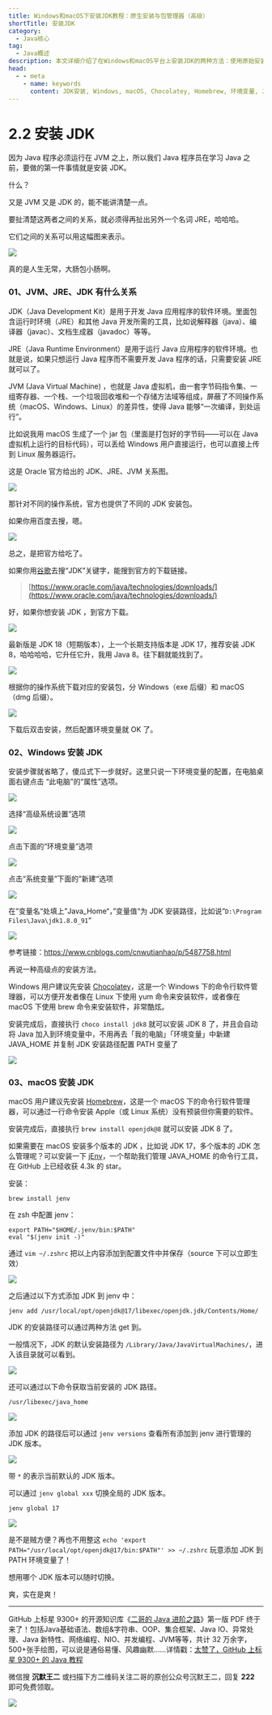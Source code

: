 ```yaml
---
title: Windows和macOS下安装JDK教程：原生安装与包管理器（高级）
shortTitle: 安装JDK
category:
  - Java核心
tag:
  - Java概述
description: 本文详细介绍了在Windows和macOS平台上安装JDK的两种方法：使用原始安装包手动配置环境变量和通过包管理器（如Chocolatey和Homebrew）一键式安装。我们将对比这两种方法的优缺点，帮助您选择最适合自己的JDK安装方式。
head:
  - - meta
    - name: keywords
      content: JDK安装, Windows, macOS, Chocolatey, Homebrew, 环境变量, Java开发环境, 包管理器
---
```


# 2.2 安装 JDK

因为 Java 程序必须运行在 JVM 之上，所以我们 Java 程序员在学习 Java 之前，要做的第一件事情就是安装 JDK。

什么？

又是 JVM 又是 JDK 的，能不能讲清楚一点。

要扯清楚这两者之间的关系，就必须得再扯出另外一个名词 JRE，哈哈哈。

它们之间的关系可以用这幅图来表示。

![](https://cdn.tobebetterjavaer.com/tobebetterjavaer/images/overview/jdk-install-config-6f6fdb4a-7a44-4e76-b4ea-71c070a5b220.png)

真的是人生无常，大肠包小肠啊。

### 01、JVM、JRE、JDK 有什么关系

JDK（Java Development Kit）是用于开发 Java 应用程序的软件环境。里面包含运行时环境（JRE）和其他 Java 开发所需的工具，比如说解释器（java）、编译器（javac）、文档生成器（javadoc）等等。

JRE（Java Runtime Environment）是用于运行 Java 应用程序的软件环境。也就是说，如果只想运行 Java 程序而不需要开发 Java 程序的话，只需要安装 JRE 就可以了。

JVM (Java Virtual Machine) ，也就是 Java 虚拟机，由一套字节码指令集、一组寄存器、一个栈、一个垃圾回收堆和一个存储方法域等组成，屏蔽了不同操作系统（macOS、Windows、Linux）的差异性，使得 Java 能够“一次编译，到处运行”。

比如说我用 macOS 生成了一个 jar 包（里面是打包好的字节码——可以在 Java 虚拟机上运行的目标代码），可以丢给 Windows 用户直接运行，也可以直接上传到 Linux 服务器运行。

这是 Oracle 官方给出的 JDK、JRE、JVM 关系图。

![](https://cdn.tobebetterjavaer.com/tobebetterjavaer/images/overview/jdk-install-config-cbc87f87-6351-4356-936b-77850cc682d5.png)

那针对不同的操作系统，官方也提供了不同的 JDK 安装包。

如果你用百度去搜，嗯。

![](https://cdn.tobebetterjavaer.com/tobebetterjavaer/images/overview/jdk-install-config-31e739ff-b69f-47b6-9db4-8843cd8a716a.png)

总之，是把官方给吃了。

如果你用[谷歌](https://javabetter.cn/nice-article/itmind/)去搜“JDK”关键字，能搜到官方的下载链接。

> [https://www.oracle.com/java/technologies/downloads/](https://www.oracle.com/java/technologies/downloads/)

好，如果你想安装 JDK ，到官方下载。

![](https://cdn.tobebetterjavaer.com/tobebetterjavaer/images/overview/jdk-install-config-e5b91a70-2a23-4ebd-896a-5ff19f0075b1.png)

最新版是 JDK 18（短期版本），上一个长期支持版本是 JDK 17，推荐安装 JDK 8，哈哈哈哈，它升任它升，我用 Java 8。往下翻就能找到了。

![](https://cdn.tobebetterjavaer.com/tobebetterjavaer/images/overview/jdk-install-config-a32db267-febe-4852-b528-deaacb43247d.png)


根据你的操作系统下载对应的安装包，分 Windows（exe 后缀）和 macOS（dmg 后缀）。

![](https://cdn.tobebetterjavaer.com/stutymore/jdk-install-config-20230408164612.png)

下载后双击安装，然后配置环境变量就 OK 了。

### 02、Windows 安装 JDK

安装步骤就省略了，傻瓜式下一步就好。这里只说一下环境变量的配置，在电脑桌面右键点击 “此电脑”的“属性”选项。

![](https://cdn.tobebetterjavaer.com/tobebetterjavaer/images/overview/jdk-install-config-a0a78e05-886f-425a-8ba9-d27314f7a21c.png)

选择“高级系统设置”选项

![](https://cdn.tobebetterjavaer.com/tobebetterjavaer/images/overview/jdk-install-config-fdc94ada-ae44-4a93-ba0d-92860119ad9c.png)

点击下面的“环境变量”选项

![](https://cdn.tobebetterjavaer.com/tobebetterjavaer/images/overview/jdk-install-config-919eb8f0-9869-450c-a6cb-50318dd3e2e5.png)

点击“系统变量”下面的”新建“选项

![](https://cdn.tobebetterjavaer.com/tobebetterjavaer/images/overview/jdk-install-config-a4c05c3e-f305-4d6a-96d2-fe345e980c3b.png)

在”变量名“处填上”Java_Home“，”变量值“为 JDK 安装路径，比如说”`D:\Program Files\Java\jdk1.8.0_91`“

![](https://cdn.tobebetterjavaer.com/tobebetterjavaer/images/overview/jdk-install-config-26be5706-036d-4fae-99fa-d5f14b7380d4.png)

参考链接：https://www.cnblogs.com/cnwutianhao/p/5487758.html

再说一种高级点的安装方法。

Windows 用户建议先安装 [Chocolatey](https://javabetter.cn/gongju/choco.html)，这是一个 Windows 下的命令行软件管理器，可以方便开发者像在 Linux 下使用 yum 命令来安装软件，或者像在 macOS 下使用 brew 命令来安装软件，非常酷炫。

安装完成后，直接执行 `choco install jdk8` 就可以安装 JDK 8 了，并且会自动将 Java 加入到环境变量中，不用再去「我的电脑」「环境变量」中新建 JAVA_HOME 并复制 JDK 安装路径配置 PATH 变量了

![](https://cdn.tobebetterjavaer.com/tobebetterjavaer/images/gongju/choco-80a6ced8-c25d-4371-8096-b95be48af768)

### 03、macOS 安装 JDK

macOS 用户建议先安装 [Homebrew](https://javabetter.cn/gongju/brew.html)，这是一个 macOS 下的命令行软件管理器，可以通过一行命令安装 Apple（或 Linux 系统）没有预装但你需要的软件。

安装完成后，直接执行 `brew install openjdk@8` 就可以安装 JDK 8 了。

如果需要在 macOS 安装多个版本的 JDK ，比如说 JDK 17，多个版本的 JDK 怎么管理呢？可以安装一下 [jEnv](https://www.jenv.be/)，一个帮助我们管理 JAVA_HOME 的命令行工具，在 GitHub 上已经收获 4.3k 的 star。

安装：

```
brew install jenv
```

在 zsh 中配置 jenv：

```
export PATH="$HOME/.jenv/bin:$PATH"
eval "$(jenv init -)"
```

通过 `vim ~/.zshrc` 把以上内容添加到配置文件中并保存（source 下可以立即生效）

![](https://cdn.tobebetterjavaer.com/stutymore/jdk-install-config-20230408165518.png)

之后通过以下方式添加 JDK 到 jenv 中：

```
jenv add /usr/local/opt/openjdk@17/libexec/openjdk.jdk/Contents/Home/
```

JDK 的安装路径可以通过两种方法 get 到。

一般情况下，JDK 的默认安装路径为 `/Library/Java/JavaVirtualMachines/`，进入该目录就可以看到。

![](https://cdn.tobebetterjavaer.com/stutymore/jdk-install-config-20230408173945.png)

还可以通过以下命令获取当前安装的 JDK 路径。

```
/usr/libexec/java_home
```

![](https://cdn.tobebetterjavaer.com/stutymore/jdk-install-config-20230408174048.png)

添加 JDK 的路径后可以通过 `jenv versions` 查看所有添加到 jenv 进行管理的 JDK 版本。

![](https://cdn.tobebetterjavaer.com/stutymore/jdk-install-config-20230408174158.png)

带 `*` 的表示当前默认的 JDK 版本。

可以通过 `jenv global xxx` 切换全局的 JDK 版本。

```
jenv global 17
```

![](https://cdn.tobebetterjavaer.com/tobebetterjavaer/images/gongju/brew-cc01fad8-53e9-4474-8923-08e97ac7090a.png)

是不是贼方便？再也不用整这 `echo 'export PATH="/usr/local/opt/openjdk@17/bin:$PATH"' >> ~/.zshrc` 玩意添加 JDK 到 PATH 环境变量了！

想用哪个 JDK 版本可以随时切换。

爽，实在是爽！

---

GitHub 上标星 9300+ 的开源知识库《[二哥的 Java 进阶之路](https://github.com/itwanger/toBeBetterJavaer)》第一版 PDF 终于来了！包括Java基础语法、数组&字符串、OOP、集合框架、Java IO、异常处理、Java 新特性、网络编程、NIO、并发编程、JVM等等，共计 32 万余字，500+张手绘图，可以说是通俗易懂、风趣幽默……详情戳：[太赞了，GitHub 上标星 9300+ 的 Java 教程](https://javabetter.cn/overview/)

微信搜 **沉默王二** 或扫描下方二维码关注二哥的原创公众号沉默王二，回复 **222** 即可免费领取。

![](https://cdn.tobebetterjavaer.com/tobebetterjavaer/images/gongzhonghao.png)
